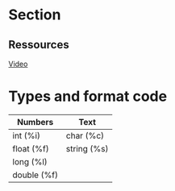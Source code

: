 # Section

## Ressources 

[Video](https://www.youtube.com/watch?v=MEO1kAawOXQ) <br>

# Types and format code 

|  Numbers   |    Text    |
|------------|------------|
| int (%i)   | char (%c)  |
| float (%f) | string (%s)|
| long (%l)  | 
| double (%f)|

